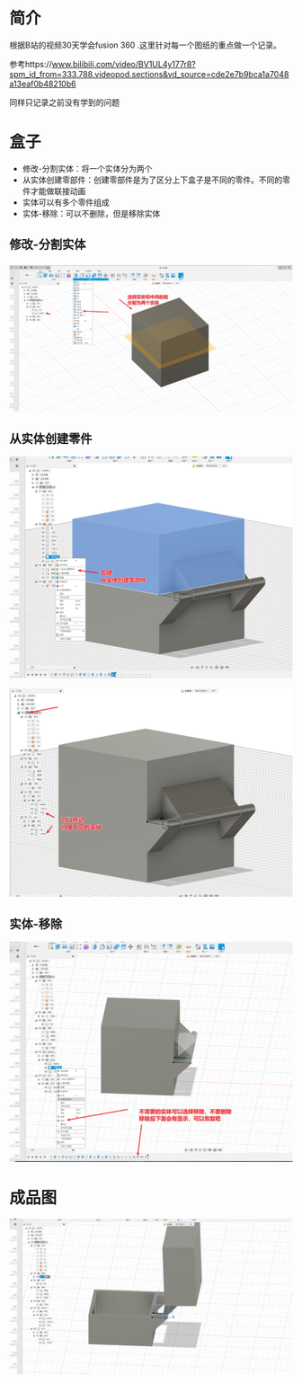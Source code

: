 

# 简介

根据B站的视频30天学会fusion 360 .这里针对每一个图纸的重点做一个记录。

参考https://www.bilibili.com/video/BV1UL4y177r8?spm_id_from=333.788.videopod.sections&vd_source=cde2e7b9bca1a7048a13eaf0b48210b6



同样只记录之前没有学到的问题

# 盒子

* 修改-分割实体：将一个实体分为两个
* 从实体创建零部件：创建零部件是为了区分上下盒子是不同的零件。不同的零件才能做联接动画
* 实体可以有多个零件组成
* 实体-移除：可以不删除，但是移除实体

## 修改-分割实体

![image-20250525213830356](./Day17-盒子/image-20250525213830356.png)

## 从实体创建零件

![image-20250525222516712](./Day17-盒子/image-20250525222516712.png)



![image-20250525222627939](./Day17-盒子/image-20250525222627939.png)



## 实体-移除

![image-20250525222831594](./Day17-盒子/image-20250525222831594.png)

# 成品图

![image-20250525222709859](./Day17-盒子/image-20250525222709859.png)